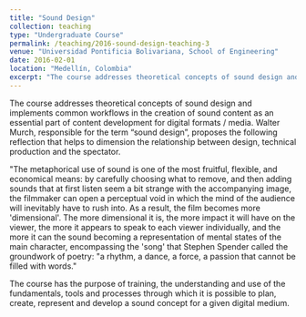 ```yaml
---
title: "Sound Design"
collection: teaching
type: "Undergraduate Course"
permalink: /teaching/2016-sound-design-teaching-3
venue: "Universidad Pontificia Bolivariana, School of Engineering"
date: 2016-02-01
location: "Medellín, Colombia"
excerpt: "The course addresses theoretical concepts of sound design and implements common workflows in the creation of sound content as an essential part of content development for digital formats/media. [Read more](https://antonioescamilla.github.io/teaching/2016-sound-design-teaching-3.md)"
---
```


The course addresses theoretical concepts of sound design and implements common workflows in the creation of sound content as an essential part of content development for digital formats / media. Walter Murch, responsible for the term “sound design”, proposes the following reflection that helps to dimension the relationship between design, technical production and the spectator.

"The metaphorical use of sound is one of the most fruitful, flexible, and economical means: by carefully choosing what to remove, and then adding sounds that at first listen seem a bit strange with the accompanying image, the filmmaker can open a perceptual void in which the mind of the audience will inevitably have to rush into. As a result, the film becomes more 'dimensional'. The more dimensional it is, the more impact it will have on the viewer, the more it appears to speak to each viewer individually, and the more it can the sound becoming a representation of mental states of the main character, encompassing the 'song' that Stephen Spender called the groundwork of poetry: "a rhythm, a dance, a force, a passion that cannot be filled with words."

The course has the purpose of training, the understanding and use of the fundamentals, tools and processes through which it is possible to plan, create, represent and develop a sound concept for a given digital medium.
